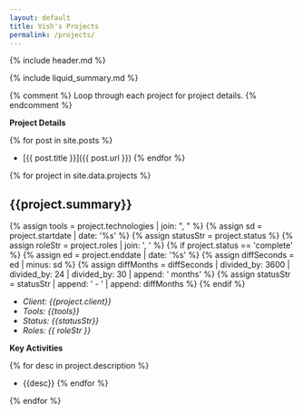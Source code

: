 ```yaml
---
layout: default
title: Vish's Projects
permalink: /projects/
---
```

{% include header.md %}

{% include liquid_summary.md %}

{% comment %}
Loop through each project for project details.
{% endcomment %}

**Project Details**

{% for post in site.posts %}
* [{{ post.title }}]({{ post.url }})
{% endfor %}


{% for project in site.data.projects %}

## {{project.summary}}

{% assign tools = project.technologies | join: ", " %}
{% assign sd = project.startdate | date: '%s' %}
{% assign statusStr = project.status %}
{% assign roleStr = project.roles | join: ', ' %}
{% if project.status == 'complete' %}
  {% assign ed = project.enddate | date: '%s' %}
  {% assign diffSeconds = ed | minus: sd %}
  {% assign diffMonths = diffSeconds | divided_by: 3600 | divided_by: 24 | divided_by: 30 | append: ' months' %}
  {% assign statusStr = statusStr | append: ' - ' | append: diffMonths %}
{% endif %}

* *Client: {{project.client}}*
* *Tools: {{tools}}*
* *Status: {{statusStr}}*
* *Roles: {{ roleStr }}*

**Key Activities**

{% for desc in project.description %}
* {{desc}}
{% endfor %}

{% endfor %}
